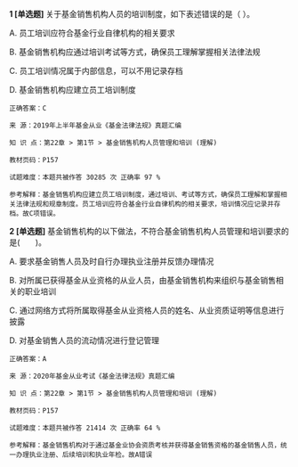 **1 [单选题]** 关于基金销售机构人员的培训制度，如下表述错误的是（    ）。

A. 员工培训应符合基金行业自律机构的相关要求

B. 基金销售机构应通过培训考试等方式，确保员工理解掌握相关法律法规

C. 员工培训情况属于内部信息，可以不用记录存档

D. 基金销售机构应建立员工培训制度 

```
正确答案：C

来 源：2019年上半年基金从业《基金法律法规》真题汇编

知 识 点：第22章 > 第1节 > 基金销售机构人员管理和培训 (理解)

教材页码：P157

试题难度：本题共被作答 30285 次 正确率 97 %

参考解释：基金销售机构应建立员工培训制度，通过培训、考试等方式，确保员工理解和掌握相关法律法规和规章制度。员工培训应符合基金行业自律机构的相关要求，培训情况应记录并存档。故C项错误。
```


**2 [单选题]** 基金销售机构的以下做法，不符合基金销售机构人员管理和培训要求的是(&emsp;&emsp;)。

A. 要求基金销售人员及时自行办理执业注册并反馈办理情况

B. 对所属已获得基金从业资格的从业人员，由基金销售机构来组织与基金销售相关的职业培训

C. 通过网络方式将所属取得基金从业资格人员的姓名、从业资质证明等信息进行披露

D. 对基金销售人员的流动情况进行登记管理

```
正确答案：A

来 源：2020年基金从业考试《基金法律法规》真题汇编

知 识 点：第22章 > 第1节 > 基金销售机构人员管理和培训 (理解)

教材页码：P157

试题难度：本题共被作答 21414 次 正确率 64 %

参考解释：基金销售机构对于通过基金业协会资质考核并获得基金销售资格的基金销售人员，统一办理执业注册、后续培训和执业年检。故A错误
```

